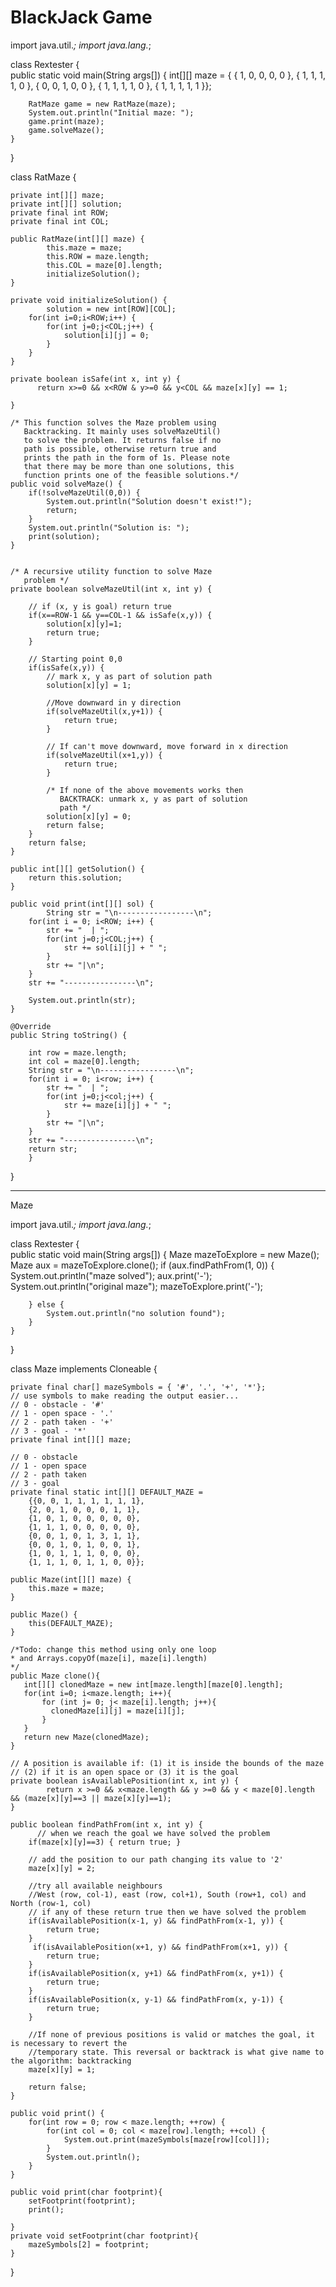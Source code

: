 # BlackJack Game

import java.util.*;
import java.lang.*;

class Rextester
{  
    public static void main(String args[])
    {
        int[][] maze = { { 1, 0, 0, 0, 0 }, 
                         { 1, 1, 1, 1, 0 }, 
                         { 0, 0, 1, 0, 0 }, 
                         { 1, 1, 1, 1, 0 },
                         { 1, 1, 1, 1, 1 }}; 
        
        RatMaze game = new RatMaze(maze);
        System.out.println("Initial maze: ");
        game.print(maze);
        game.solveMaze();
    }
}

class RatMaze {
 
    private int[][] maze;
    private int[][] solution;
    private final int ROW;
    private final int COL;
    
    public RatMaze(int[][] maze) {
            this.maze = maze;
            this.ROW = maze.length;
            this.COL = maze[0].length;
            initializeSolution();
    }
    
    private void initializeSolution() {
            solution = new int[ROW][COL];
        for(int i=0;i<ROW;i++) {
            for(int j=0;j<COL;j++) {
                solution[i][j] = 0;
            }
        }
    }
    
    private boolean isSafe(int x, int y) {
          return x>=0 && x<ROW & y>=0 && y<COL && maze[x][y] == 1;  
    
    }
    
    /* This function solves the Maze problem using 
       Backtracking. It mainly uses solveMazeUtil() 
       to solve the problem. It returns false if no 
       path is possible, otherwise return true and 
       prints the path in the form of 1s. Please note 
       that there may be more than one solutions, this 
       function prints one of the feasible solutions.*/
    public void solveMaze() {
        if(!solveMazeUtil(0,0)) {
            System.out.println("Solution doesn't exist!");
            return;
        }
        System.out.println("Solution is: ");
        print(solution);
    }
    
    
    /* A recursive utility function to solve Maze 
       problem */
    private boolean solveMazeUtil(int x, int y) {
        
        // if (x, y is goal) return true 
        if(x==ROW-1 && y==COL-1 && isSafe(x,y)) {
            solution[x][y]=1;
            return true;
        }
        
        // Starting point 0,0
        if(isSafe(x,y)) {
            // mark x, y as part of solution path
            solution[x][y] = 1;
            
            //Move downward in y direction
            if(solveMazeUtil(x,y+1)) {
                return true;
            }
            
            // If can't move downward, move forward in x direction
            if(solveMazeUtil(x+1,y)) {
                return true;
            }
            
            /* If none of the above movements works then 
               BACKTRACK: unmark x, y as part of solution 
               path */
            solution[x][y] = 0;
            return false;
        }
        return false;
    }
    
    public int[][] getSolution() {
        return this.solution;
    }
    
    public void print(int[][] sol) {
            String str = "\n-----------------\n";
        for(int i = 0; i<ROW; i++) {
            str += "  | ";
            for(int j=0;j<COL;j++) {
                str += sol[i][j] + " ";
            }
            str += "|\n";
        }
        str += "----------------\n";
        
        System.out.println(str);
    }
    
    @Override
    public String toString() {
        
        int row = maze.length;
        int col = maze[0].length;
        String str = "\n-----------------\n";
        for(int i = 0; i<row; i++) {
            str += "  | ";
            for(int j=0;j<col;j++) {
                str += maze[i][j] + " ";
            }
            str += "|\n";
        }
        str += "----------------\n";
        return str;
        }
}


------------------------------------------------------------------

Maze

import java.util.*;
import java.lang.*;

class Rextester
{  
    public static void main(String args[])
    {
        Maze mazeToExplore = new Maze();
        Maze aux = mazeToExplore.clone();
	    if (aux.findPathFrom(1, 0)) {
	        System.out.println("maze solved");
			aux.print('-');
			System.out.println("original maze");
			mazeToExplore.print('-');
			
		} else {
		    System.out.println("no solution found");
		}
    }
}

class Maze implements Cloneable {
 
    private final char[] mazeSymbols = { '#', '.', '+', '*'};
    // use symbols to make reading the output easier...
	// 0 - obstacle - '#'
	// 1 - open space - '.'
	// 2 - path taken - '+'
	// 3 - goal - '*'
    private final int[][] maze;
    
    // 0 - obstacle
	// 1 - open space
	// 2 - path taken
	// 3 - goal 
	private final static int[][] DEFAULT_MAZE = 
		{{0, 0, 1, 1, 1, 1, 1, 1},
		{2, 0, 1, 0, 0, 0, 1, 1},
		{1, 0, 1, 0, 0, 0, 0, 0},
		{1, 1, 1, 0, 0, 0, 0, 0},
		{0, 0, 1, 0, 1, 3, 1, 1},
		{0, 0, 1, 0, 1, 0, 0, 1},
		{1, 0, 1, 1, 1, 0, 0, 0},
		{1, 1, 1, 0, 1, 1, 0, 0}};
    
    public Maze(int[][] maze) {
        this.maze = maze;
    }
    
    public Maze() {
        this(DEFAULT_MAZE);
    }
    
    /*Todo: change this method using only one loop 
	* and Arrays.copyOf(maze[i], maze[i].length)
	*/
	public Maze clone(){
	   int[][] clonedMaze = new int[maze.length][maze[0].length];
	   for(int i=0; i<maze.length; i++){
	       for (int j= 0; j< maze[i].length; j++){
	         clonedMaze[i][j] = maze[i][j];
	       }
	   }
	   return new Maze(clonedMaze);
	}
    
    // A position is available if: (1) it is inside the bounds of the maze 
	// (2) if it is an open space or (3) it is the goal 
    private boolean isAvailablePosition(int x, int y) {
            return x >=0 && x<maze.length && y >=0 && y < maze[0].length && (maze[x][y]==3 || maze[x][y]==1);
    }
    
    public boolean findPathFrom(int x, int y) {
          // when we reach the goal we have solved the problem  
        if(maze[x][y]==3) { return true; }
        
        // add the position to our path changing its value to '2'
        maze[x][y] = 2;
        
        //try all available neighbours 
		//West (row, col-1), east (row, col+1), South (row+1, col) and North (row-1, col)
		// if any of these return true then we have solved the problem
        if(isAvailablePosition(x-1, y) && findPathFrom(x-1, y)) {
            return true;
        }
         if(isAvailablePosition(x+1, y) && findPathFrom(x+1, y)) {
            return true;
        }
        if(isAvailablePosition(x, y+1) && findPathFrom(x, y+1)) {
            return true;
        }
        if(isAvailablePosition(x, y-1) && findPathFrom(x, y-1)) {
            return true;
        }
        
        //If none of previous positions is valid or matches the goal, it is necessary to revert the 
		//temporary state. This reversal or backtrack is what give name to the algorithm: backtracking
		maze[x][y] = 1;

		return false;
    }
    
    public void print() {
        for(int row = 0; row < maze.length; ++row) {
			for(int col = 0; col < maze[row].length; ++col) {
				System.out.print(mazeSymbols[maze[row][col]]);
			}
			System.out.println();
		}
    }
    
    public void print(char footprint){
		setFootprint(footprint);
		print();

	}
	private void setFootprint(char footprint){
		mazeSymbols[2] = footprint;
	}
    
}
